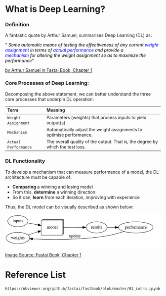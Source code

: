 # **What is Deep Learning?**
<!----------------------------------------------------------- 
                    Quote from Textbook 
------------------------------------------------------------>
### **Definition**
A fantastic quote by Arthur Samuel, summarises Deep Learning (DL) as:
> 
"
<span style="color:black">
*Some automatic means
 of testing the effectiveness of any current
<span style="color:blue">
weight assignment 
<span style="color:black">
in terms of 
<span style="color:blue">
actual performance 
<span style="color:black">
and provide a  
<span style="color:blue">
mechanism 
<span style="color:black">
for altering the weight assignment 
so as to maximize the performance"*

[by Arthur Samuel in Fastai Book, Chapter 1](https://nbviewer.org/github/fastai/fastbook/blob/master/01_intro.ipynb)

<!----------------------------------------------------------- 
                    DL Components 
------------------------------------------------------------>

### **Core Processes of Deep Learning:**

Decomposing the above statement, we can better understand the three core processes that underpin DL operation:

<!--- Table Explaining Concepts--->
| Term | Meaning |
| :---         |     :---      |
| `Weight Assignment`  | Parameters (weights) that process inputs to yield output(s)|
| `Mechanism`    | Automatically adjust the weight assignments to optimise performance. |
| `Actual Performance` | The overall quality of the output. That is, the degree by which the test loss.   |

### **DL Functionality**
To develop a mechanism that can measure performance of a model, the DL architecture must be capable of:
* **Comparing** a winning and losing model 
* From this, **determine** a winning direction
* So it can, **learn** from each iteration, improving with experience

Thus, the DL model can be visually described as shown below: 

<!---(Photo of myself) -->
<img src="../images/DL_Model.jpg">

[Image Source: Fastai Book, Chapter 1](https://nbviewer.org/github/fastai/fastbook/blob/master/01_intro.ipynb)


# Reference List
    https://nbviewer.org/github/fastai/fastbook/blob/master/01_intro.ipynb

    
